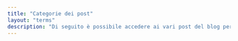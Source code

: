 ```yaml
---
title: "Categorie dei post"
layout: "terms"
description: "Di seguito è possibile accedere ai vari post del blog per categoria."
---
```

